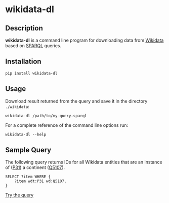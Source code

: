 # wikidata-dl

## Description

**wikidata-dl** is a command line program for downloading data from [Wikidata](https://www.wikidata.org/) based on [SPARQL](https://en.wikipedia.org/wiki/SPARQL) queries.

## Installation

    pip install wikidata-dl

## Usage

Download result returned from the query and save it in the directory `./wikidata`:

    wikidata-dl /path/to/my-query.sparql

For a complete reference of the command line options run:

    wikidata-dl --help

## Sample Query

The following query returns IDs for all Wikidata entities that are an instance of ([P31](https://www.wikidata.org/wiki/Property:P31)) a continent ([Q5107](https://www.wikidata.org/wiki/Q5107)).

    SELECT ?item WHERE {
        ?item wdt:P31 wd:Q5107.
    }

[Try the query](https://query.wikidata.org/#SELECT%20%3Fitem%20WHERE%20%7B%20%3Fitem%20wdt%3AP31%20wd%3AQ5107.%20%7D)